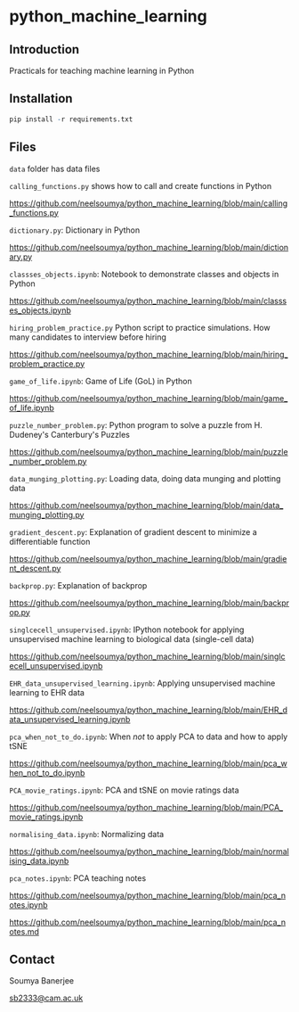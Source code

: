 # python_machine_learning

## Introduction

Practicals for teaching machine learning in Python

## Installation

```R
pip install -r requirements.txt
```

## Files

`data` folder has data files

`calling_functions.py` shows how to call and create functions in Python

https://github.com/neelsoumya/python_machine_learning/blob/main/calling_functions.py

`dictionary.py`: Dictionary in Python

https://github.com/neelsoumya/python_machine_learning/blob/main/dictionary.py

`classses_objects.ipynb`: Notebook to demonstrate classes and objects in Python

https://github.com/neelsoumya/python_machine_learning/blob/main/classses_objects.ipynb

`hiring_problem_practice.py` Python script to practice simulations. How many candidates to interview before hiring

https://github.com/neelsoumya/python_machine_learning/blob/main/hiring_problem_practice.py

`game_of_life.ipynb`: Game of Life (GoL) in Python

https://github.com/neelsoumya/python_machine_learning/blob/main/game_of_life.ipynb


`puzzle_number_problem.py`: Python program to solve a puzzle from H. Dudeney's Canterbury's Puzzles

https://github.com/neelsoumya/python_machine_learning/blob/main/puzzle_number_problem.py



`data_munging_plotting.py`: Loading data, doing data munging and plotting data

https://github.com/neelsoumya/python_machine_learning/blob/main/data_munging_plotting.py

`gradient_descent.py`: Explanation of gradient descent to minimize a differentiable function 

https://github.com/neelsoumya/python_machine_learning/blob/main/gradient_descent.py


`backprop.py`: Explanation of backprop

https://github.com/neelsoumya/python_machine_learning/blob/main/backprop.py

`singlcecell_unsupervised.ipynb`: IPython notebook for applying unsupervised machine learning to biological data (single-cell data)

https://github.com/neelsoumya/python_machine_learning/blob/main/singlcecell_unsupervised.ipynb

`EHR_data_unsupervised_learning.ipynb`: Applying unsupervised machine learning to EHR data

https://github.com/neelsoumya/python_machine_learning/blob/main/EHR_data_unsupervised_learning.ipynb

`pca_when_not_to_do.ipynb`: When *not* to apply PCA to data and how to apply tSNE

https://github.com/neelsoumya/python_machine_learning/blob/main/pca_when_not_to_do.ipynb

`PCA_movie_ratings.ipynb`: PCA and tSNE on movie ratings data

https://github.com/neelsoumya/python_machine_learning/blob/main/PCA_movie_ratings.ipynb

`normalising_data.ipynb`: Normalizing data

https://github.com/neelsoumya/python_machine_learning/blob/main/normalising_data.ipynb

`pca_notes.ipynb`: PCA teaching notes

https://github.com/neelsoumya/python_machine_learning/blob/main/pca_notes.ipynb

https://github.com/neelsoumya/python_machine_learning/blob/main/pca_notes.md

## Contact

Soumya Banerjee

sb2333@cam.ac.uk


